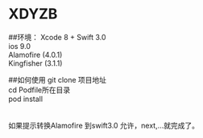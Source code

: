 # XDYZB

##环境：
Xcode 8 + Swift 3.0 <br/>
ios 9.0 <br/>
Alamofire (4.0.1) <br/>
Kingfisher (3.1.1) <br/>

##如何使用
git clone 项目地址 <br/>
cd Podfile所在目录 <br/>
pod install <br/>
<br/><br/>
如果提示转换Alamofire 到swift3.0 允许，next,...就完成了。
